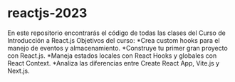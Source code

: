 # reactjs-2023
En este repositorio encontrarás el código de todas las clases del Curso de Introducción a React.js
Objetivos del curso:
  *Crea custom hooks para el manejo de eventos y almacenamiento.
  *Construye tu primer gran proyecto con React.js.
  *Maneja estados locales con React Hooks y globales con React Context.
  *Analiza las diferencias entre Create React App, Vite.js y Next.js.
